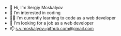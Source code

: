 - 👋 Hi, I’m Sergiy Moskalyov
- 🧩 I’m interested in coding
- 👨‍🎓 I'm currently learning to code as a web developer
- 👀 I'm looking for a job as a web developer
- 📫 s.v.moskalyov+github.com@gmail.com

<!---
svmoskalyov/svmoskalyov is a ✨ special ✨ repository because its `README.md` (this file) appears on your GitHub profile.
You can click the Preview link to take a look at your changes.
--->
